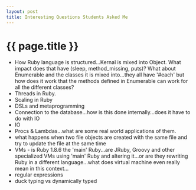 ```yaml
---
layout: post
title: Interesting Questions Students Asked Me
---
```

{{ page.title }}
================

*  How Ruby language is structured...Kernal is mixed into Object.  What impact does that have (sleep, method_missing, puts)?  What about Enumerable and the classes it is mixed into...they all have '#each' but how does it work that the methods defined in Enumerable can work for all the different classes?
* Threads in Ruby.
* Scaling in Ruby
* DSLs and metaprogramming
* Connection to the database...how is this done internally...does it have to do with IO
* IO
* Procs & Lambdas...what are some real world applications of them.
* what happens when two file objects are created with the same file and try to update the file at the same time
* VMs - is Ruby 1.8.6 the 'main' Ruby...are JRuby, Groovy and other specialized VMs using 'main' Ruby and altering it...or are they rewriting Ruby in a different language...what does virtual machine even really mean in this context...
* regular expressions
* duck typing vs dynamically typed


